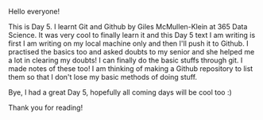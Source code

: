 Hello everyone! 
<p>
This is Day 5. I learnt Git and Github by Giles McMullen-Klein at 365 Data Science. It was very cool to finally learn it and this Day 5 text I am writing is first I am writing on my local machine only and then I'll push it to Github. I practised the basics too and asked doubts to my senior and she helped me a lot in clearing my doubts! I can finally do the basic stuffs through git. I made notes of these too! I am thinking of making a Github repository to list them so that I don't lose my basic methods of doing stuff. 
<p>
Bye, I had a great Day 5, hopefully all coming days will be cool too :)
<p>
Thank you for reading!